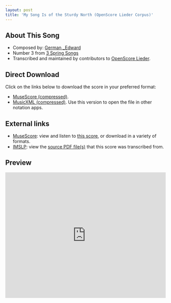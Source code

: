 ```yaml
---
layout: post
title: 'My Song Is of the Sturdy North (OpenScore Lieder Corpus)'
---
```


## About This Song

- Composed by: [German,_Edward](https://fourscoreandmore.org/openscore/lieder/German,_Edward)
- Number 3 from [3 Spring Songs](https://fourscoreandmore.org/openscore/lieder/German,_Edward/3_Spring_Songs)
- Transcribed and maintained by contributors to [OpenScore Lieder].

[OpenScore Lieder]: https://musescore.com/openscore-lieder-corpus

## Direct Download

Click on the links below to download the score in your preferred format:
- [MuseScore (compressed)](https://github.com/openscore/lieder/blob/main/scores/German,_Edward/3_Spring_Songs/3_My_Song_Is_of_the_Sturdy_North/lc6243839.mscz?raw=true).
- [MusicXML (compressed)](https://github.com/openscore/lieder/blob/main/scores/German,_Edward/3_Spring_Songs/3_My_Song_Is_of_the_Sturdy_North/lc6243839.mxl?raw=true). Use this version to open the file in other notation apps.

## External links

- [MuseScore]: view and listen to [this score][MuseScore], or download in a variety of formats.
- [IMSLP]: view the [source PDF file(s)][IMSLP] that this score was transcribed from.

[MuseScore]: https://musescore.com/score/6243839
[IMSLP]: https://imslp.org/wiki/Special:ReverseLookup/167819

## Preview

<iframe width="100%" height="394" src="https://musescore.com/openscore-lieder-corpus/scores/6243839/embed" frameborder="0" allowfullscreen allow="autoplay; fullscreen"></iframe>
